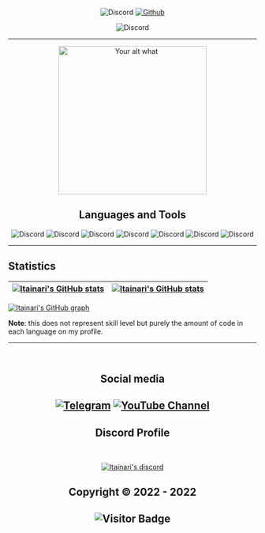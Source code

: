 

<p align="center">
   <img alt="Discord" src="https://img.shields.io/badge/Discord-Itainari%236660-7289DA?style=for-the-badge&logo=discord&logoColor=7289DA&logoWidth=10&labelColor=000'"></a>  
  <a href="https://github.com/Itainari">
   <img alt="Github" src="https://img.shields.io/github/followers/Itainari?color=7289DA&logo=github&label=Followers&style=for-the-badge&logoWidth=10&labelColor=000'"></a>   
   </p>


  
<p align="center">
   <img alt="Discord" src="https://github-profile-trophy.vercel.app/?username=Itainari&column=8&margin-w=10&margin-h=0&no-bg=true&no-frame=true&theme=dark_dimmed"></a>  
   </p>


  ----

<p align="center">
<img src="https://readme-spotify-status-liart.vercel.app/api/run-spotify-status" alt="Your alt what" width="300" align/>
</p>

<h2 align="center">Languages and Tools</h2>

<p align="center">
<img alt="Discord" src="https://img.shields.io/badge/-IDA-090909?style=for-the-badge&logo=ida64&logoColor=6296CC"></a> 
<img alt="Discord" src="https://img.shields.io/badge/-X64DBG-090909?style=for-the-badge&logo=ida64&logoColor=6296CC"></a> 
   <img alt="Discord" src="https://img.shields.io/badge/assembly-090909?style=for-the-badge&logo=assembly&logoColor=E5D3FF"></a>  
    <img alt="Discord" src="https://img.shields.io/badge/-C-090909?style=for-the-badge&logo=c&logoColor=6296CC"></a>  
     <img alt="Discord" src="https://img.shields.io/badge/-C++-090909?style=for-the-badge&logo=C%2b%2b&logoColor=6296CC"></a>  
      <img alt="Discord" src="https://img.shields.io/badge/-GIT-090909?style=for-the-badge&logo=git&logoColor=6296CC"></a>  
       <img alt="Discord" src="https://img.shields.io/badge/-php-090909?style=for-the-badge&logo=php&logoColor=6296CC"></a>  
  <a href="https://github.com/Itainari"></a>   
</p>

---

## Statistics

| <a href="https://github.com/Itainari/github-readme-stats"><img src="https://github-readme-stats.vercel.app/api/?username=Itainari&theme=midnight-purple&count_private=true&include_all_commits=true&show_icons=true&hide_border=true" alt="Itainari's GitHub stats" align="center" /></a> | <a href="https://github.com/Itainari/github-readme-stats"><img src="https://github-readme-stats.vercel.app/api/top-langs?username=Itainari&theme=midnight-purple&count_private=true&exclude_repo=obsidi&layout=compact&langs_count=10&hide_border=true" alt="Itainari's GitHub stats" align="center" /></a> |
| ----------------------------------------------------------------------------------------------------------------------------------------------------------------------------------------------------------------------------------------------------------------------------------------------------- | ----------------------------------------------------------------------------------------------------------------------------------------------------------------------------------------------------------------------------------------------------------------------------------------------------------------------- |

[![Itainari's GitHub graph](https://activity-graph.herokuapp.com/graph?username=Itainari&bg_color=000000&color=9745f5&line=9745f5&point=FFFFFF&hide_border=true)](https://github.com/ashutosh00710/github-readme-logoity-graph)


**Note**: this does not represent skill level but purely the amount of code in each language on my profile.

---



</pre><br>

<h2 align="center">Social media</h2>

<h2 align="center"</h2>

[![Telegram](https://img.shields.io/badge/-Itainari-%23282a36?style=for-the-badge&logo=Telegram)]()
[![YouTube Channel](https://img.shields.io/badge/-YouTube-%23282a36?style=for-the-badge&logoColor=ff0000&logo=YouTube)](https://www.youtube.com/channel/UCPvrfPho0ZqLGhZth1Kr5nQ)

<h2 align="center">Discord Profile</h2><br>
  <p align="center">
    <a href="https://discord.com/users/1024280857206333460">
        <img title="Itainari server discord" alt="Itainari's discord" src="https://discord.c99.nl/widget/theme-4/1024280857206333460.png"/>
    </a>
</p>

</p>

<h2 align="center"> Copyright © 2022 - 2022  

<h2 align="center"> 
   
![Visitor Badge](https://visitor-badge.laobi.icu/badge?page_id=Itainari)
